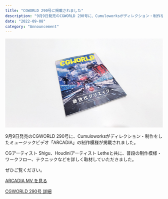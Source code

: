```yaml
---
title: "CGWORLD 290号に掲載されました"
description: "9月9日発売のCGWORLD 290号に、Cumuloworksがディレクション・制作をしたミュージックビデオ「ARCADIA」の制作模様が掲載されました。"
date: "2022-09-08"
category: "Announcement"
---
```



![](./cgworld-290/cgw.jpg)

9月9日発売のCGWORLD 290号に、Cumuloworksがディレクション・制作をしたミュージックビデオ「ARCADIA」の制作模様が掲載されました。

CGアーティスト Shigu、Houdiniアーティスト Letheと共に、普段の制作模様・ワークフロー、テクニックなどを詳しく取材していただきました。

ぜひご覧ください。

[ARCADIA MV を見る](https://cumulo.works/projects/arcadia)

[CGWORLD 290号 詳細](https://cgworld.jp/magazine/cgw290.html)
